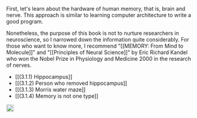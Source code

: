
First, let's learn about the hardware of human memory, that is, brain and nerve. This approach is similar to learning computer architecture to write a good program.

Nonetheless, the purpose of this book is not to nurture researchers in neuroscience, so I narrowed down the information quite considerably. For those who want to know more, I recommend "[[MEMORY: From Mind to Molecule]]" and "[[Principles of Neural Science]]" by Eric Richard Kandel who won the Nobel Prize in Physiology and Medicine 2000 in the research of nerves.

- [[(3.1.1) Hippocampus]]
- [[(3.1.2) Person who removed hippocampus]]
- [[(3.1.3) Morris water maze]]
- [[(3.1.4) Memory is not one type]]

<img src='https://scrapbox.io/api/pages/nishio/en/icon' alt='en.icon' height="19.5"/>
